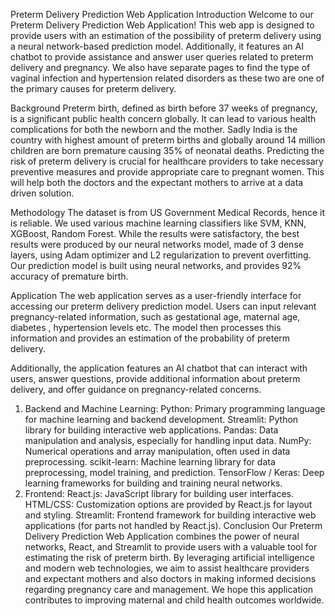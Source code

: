 Preterm Delivery Prediction Web Application 
Introduction
Welcome to our Preterm Delivery Prediction Web Application! This web app is designed to provide users with an estimation of the possibility of preterm delivery using a neural network-based prediction model. Additionally, it features an AI chatbot to provide assistance and answer user queries related to preterm delivery and pregnancy. We also have separate pages to find the type of vaginal infection and hypertension related disorders as these two are one of the primary causes for preterm delivery.

Background
Preterm birth, defined as birth before 37 weeks of pregnancy, is a significant public health concern globally. It can lead to various health complications for both the newborn and the mother. Sadly  India is the country with highest amount of preterm births and globally around 14 million children are born premature causing 35% of neonatal deaths.  Predicting the risk of preterm delivery is crucial for healthcare providers to take necessary preventive measures and provide appropriate care to pregnant women. This will help both the doctors and the expectant mothers to arrive at a data driven solution.

Methodology
The dataset is from US Government Medical Records, hence it is reliable.
We used various machine learning classifiers like SVM, KNN, XGBoost, Random Forest. While the results were satisfactory, the best results were produced by our neural networks model, made of 3 dense layers, using Adam optimizer and L2 regularization to prevent overfitting.
Our prediction model is built using neural networks, and provides  92% accuracy of premature birth.

Application
The web application serves as a user-friendly interface for accessing our preterm delivery prediction model. Users can input relevant pregnancy-related information, such as gestational age, maternal age, diabetes , hypertension levels etc. The model then processes this information and provides an estimation of the probability of preterm delivery.

Additionally, the application features an AI chatbot that can interact with users, answer questions, provide additional information about preterm delivery, and offer guidance on pregnancy-related concerns.

1. Backend and Machine Learning:
Python: Primary programming language for machine learning and backend development.
Streamlit: Python library for building interactive web applications.
Pandas: Data manipulation and analysis, especially for handling input data.
NumPy: Numerical operations and array manipulation, often used in data preprocessing.
scikit-learn: Machine learning library for data preprocessing, model training, and prediction.
TensorFlow / Keras: Deep learning frameworks for building and training neural networks.
2. Frontend:
React.js: JavaScript library for building user interfaces.
HTML/CSS: Customization options are provided by React.js for layout and styling.
Streamlit: Frontend framework for building interactive web applications (for parts not handled by React.js).
Conclusion
Our Preterm Delivery Prediction Web Application combines the power of neural networks, React, and Streamlit to provide users with a valuable tool for estimating the risk of preterm birth. By leveraging artificial intelligence and modern web technologies, we aim to assist healthcare providers and expectant mothers and also doctors in making informed decisions regarding pregnancy care and management. We hope this application contributes to improving maternal and child health outcomes worldwide.
